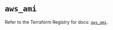 # `aws_ami`

Refer to the Terraform Registry for docs: [`aws_ami`](https://registry.terraform.io/providers/hashicorp/aws/6.7.0/docs/resources/ami).

